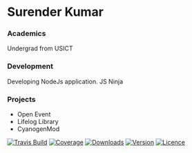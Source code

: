 # Surender Kumar

### Academics

Undergrad from USICT

### Development

Developing NodeJs application. JS Ninja


### Projects

- Open Event
- Lifelog Library
- CyanogenMod


[![Travis Build](https://img.shields.io/travis/surender7790/mylib.svg?maxAge=2592000)](https://travis-ci.org/surender7790/mylib)
[![Coverage](https://img.shields.io/codecov/c/github/surender7790/mylib.svg?maxAge=2592000)](https://codecov.io/gh/surender7790/mylib)
[![Downloads](https://img.shields.io/npm/dm/mylib7790.svg?maxAge=2592000)](https://www.npmjs.com/package/mylib7790)
[![Version](https://img.shields.io/npm/v/mylib7790.svg?maxAge=2592000)](https://www.npmjs.com/package/mylib7790)
[![Licence](https://img.shields.io/npm/l/mylib7790.svg?maxAge=2592000)](https://www.npmjs.com/package/mylib7790)
